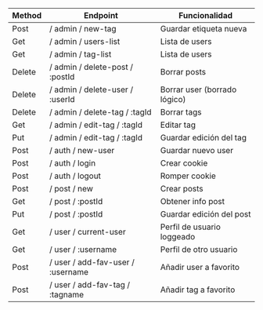 | Method          | Endpoint                         | Funcionalidad                |
| --------------- | -------------------------------- | ---------------------------- |
| Post            | / admin / new-tag                | Guardar etiqueta nueva       |
| Get             | / admin / users-list             | Lista de users               |
| Get             | / admin / tag-list               | Lista de users               |
| Delete          | / admin / delete-post / :postId  | Borrar posts                 |
| Delete          | / admin / delete-user / :userId  | Borrar user (borrado lógico) |
| Delete          | / admin / delete-tag / :tagId    | Borrar tags                  |
| Get             | / admin / edit-tag / :tagId      | Editar tag                   |
| Put             | / admin / edit-tag / :tagId      | Guardar edición del tag      |
| Post            | / auth / new-user                | Guardar nuevo user           |
| Post            | / auth / login                   | Crear cookie                 |
| Post            | / auth / logout                  | Romper cookie                |
| Post            | / post / new                     | Crear posts                  |
| Get             | / post / :postId                 | Obtener info post            |
| Put             | / post / :postId                 | Guardar edición del post     |
| Get             | / user / current-user            | Perfil de usuario loggeado   |
| Get             | / user / :username               | Perfil de otro usuario       |
| Post            | / user / add-fav-user / :username| Añadir user a favorito       |
| Post            | / user / add-fav-tag / :tagname  | Añadir tag a favorito        |